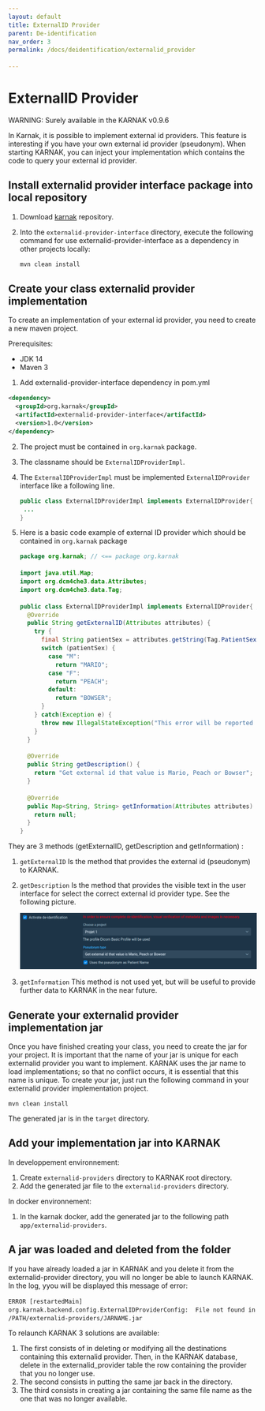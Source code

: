 ```yaml
---
layout: default
title: ExternalID Provider
parent: De-identification
nav_order: 3
permalink: /docs/deidentification/externalid_provider

---
```


# ExternalID Provider 

WARNING: Surely available in the KARNAK v0.9.6

In Karnak, it is possible to implement external id providers. This feature is interesting if you have your own external id provider (pseudonym). When starting KARNAK, you can inject your implementation which contains the code to query your external id provider.

## Install externalid provider interface package into local repository 

1. Download [karnak](https://github.com/OsiriX-Foundation/karnak/tree/import_pseudonym_impl) repository.

2. Into the `externalid-provider-interface` directory, execute the following command for use externalid-provider-interface as a dependency in other projects locally: 

   ```bash
   mvn clean install
   ```


## Create your class externalid provider implementation

To create an implementation of your external id provider, you need to create a new maven project.

Prerequisites:

- JDK 14
- Maven 3

1. Add externalid-provider-interface dependency in pom.yml

```xml
<dependency>
  <groupId>org.karnak</groupId>
  <artifactId>externalid-provider-interface</artifactId>
  <version>1.0</version>
</dependency>
```

2. The project must be contained in `org.karnak` package.

3. The classname should be `ExternalIDProviderImpl`.

4. The `ExternalIDProviderImpl` must be implemented `ExternalIDProvider` interface like a following line.

   ```java
   public class ExternalIDProviderImpl implements ExternalIDProvider{
   	...
   }
   ```

5. Here is a basic code example of external ID provider which should be contained in `org.karnak` package

   ```java
   package org.karnak; // <== package org.karnak
   
   import java.util.Map;
   import org.dcm4che3.data.Attributes;
   import org.dcm4che3.data.Tag;
   
   public class ExternalIDProviderImpl implements ExternalIDProvider{ // <== Classname ExternalIDProviderImpl
     @Override
     public String getExternalID(Attributes attributes) {
       try {
         final String patientSex = attributes.getString(Tag.PatientSex);
         switch (patientSex) {
           case "M":
             return "MARIO";
           case "F":
             return "PEACH";
           default:
             return "BOWSER";
         }
       } catch(Exception e) {
         throw new IllegalStateException("This error will be reported to KARNAK");
       }
     }
   
     @Override
     public String getDescription() {
       return "Get external id that value is Mario, Peach or Bowser";
     }
   
     @Override
     public Map<String, String> getInformation(Attributes attributes) {
       return null;
     }
   }
   ```

They are 3 methods (getExternalID, getDescription and getInformation) :

1. `getExternalID` Is the method that provides the external id (pseudonym) to KARNAK.

2. `getDescription` Is the method that provides the visible text in the user interface for select the correct external id provider type. See the following picture. 

   ![ExtidListBox Exemple](resources/externalid-provider_deident_extidlist.png)

3. `getInformation` This method is not used yet, but will be useful to provide further data to KARNAK in the near future.

## Generate your externalid provider implementation jar

Once you have finished creating your class, you need to create the jar for your project. It is important that the name of your jar is unique for each externalid provider you want to implement. KARNAK uses the jar name to load implementations; so that no conflict occurs, it is essential that this name is unique. To create your jar, just run the following command in your externalid provider implementation project.

```
mvn clean install
```

The generated jar is in the `target` directory.

## Add your implementation jar into KARNAK

In developpement environnement:

1. Create `externalid-providers` directory to KARNAK root directory. 
2. Add the generated jar file to the `externalid-providers` directory.

In docker environnement:

1. In the karnak docker, add the generated jar to the following path `app/externalid-providers`.

## A jar was loaded and deleted from the folder

If you have already loaded a jar in KARNAK and you delete it from the externalid-provider directory, you will no longer be able to launch KARNAK. In the log, yyou will be displayed this message of error:

 `ERROR [restartedMain] org.karnak.backend.config.ExternalIDProviderConfig:  File not found in /PATH/externalid-providers/JARNAME.jar` 

To relaunch KARNAK 3 solutions are available: 

1. The first consists of in deleting or modifying all the destinations containing this externalid provider. Then, in the KARNAK database, delete in the externalid_provider table the row containing the provider that you no longer use.
2. The second consists in putting the same jar back in the directory.
3. The third consists in creating a jar containing the same file name as the one that was no longer available.
